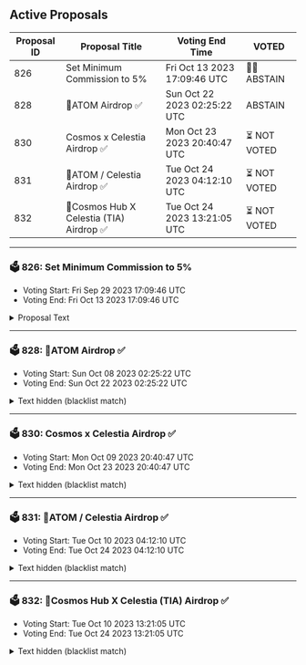 ## Active Proposals

| Proposal ID | Proposal Title | Voting End Time | VOTED |
|-------------|----------------|-----------------|-------|
| 826 | Set Minimum Commission to 5% | Fri Oct 13 2023 17:09:46 UTC | 🤷‍♂️ ABSTAIN |
| 828 | 💎ATOM Airdrop ✅ | Sun Oct 22 2023 02:25:22 UTC | ABSTAIN |
| 830 | Cosmos x Celestia Airdrop ✅ | Mon Oct 23 2023 20:40:47 UTC | ⏳ NOT VOTED |
| 831 | 💎ATOM / Celestia Airdrop ✅ | Tue Oct 24 2023 04:12:10 UTC | ⏳ NOT VOTED |
| 832 | 💎Cosmos Hub X Celestia (TIA) Airdrop ✅ | Tue Oct 24 2023 13:21:05 UTC | ⏳ NOT VOTED |

---

### 🗳 826: Set Minimum Commission to 5%
- Voting Start: Fri Sep 29 2023 17:09:46 UTC
- Voting End: Fri Oct 13 2023 17:09:46 UTC

<details>
<summary>Proposal Text</summary>
 
# Minimum Commission Signalling Proposal

Authors: [Simply Staking](https://twitter.com/SimplyStaking)

## Background of the Issue

This is not the first time the universal minimum commission for validators debate has been brought up. In a previous proposal with a similar context, the overwhelming majority of validators and the community voted against implementing a universal minimum commission.

Whilst this was less than a year ago, we believe that the context has changed with the introduction of Replicated Security.

The proposal below will:

* Introduce a global minimum commission of 5% to allow validators to generate revenue in order to re-invest those funds into the security of the chain through enhanced operational capacity and better infrastructure

* Lead to a reduction in staking APR by 1%.

The minimum commission would remove the incentive for delegators to choose a validator purely off of their commissions. In a healthy governance system, delegators would ideally choose a validator based on other metrics such as the quality of their infrastructure, their socials and their approach towards participation in the network (be it code or governance).

In doing so, this will promote a healthier level of competition rather than a race towards zero.

## Why do we need minimum commissions?

The Cosmos validator ecosystem is diverse with respect to the types of validators that are present. There are validators that are professional companies such as Notional and Simply Staking (the proposers of this proposal) and then there are those validators that validate as a hobby. What all types of validators have in common is the need for revenue. Revenue is required as a justified cause for contributing your time and effort to the cause. Earning income is also required in order to pay for operational expenses and for better infrastructure (which the Hub requires even more so).

With the introduction of Replicated Security and the onboarding of new consumer chains, hardware demands have been ever-increasing. In response to this, there have been a few shifts in commission rates on a per-validator basis. However, the policy on the Hub still remains 0% which once again, leads to unsustainable and unviable operational practice.

## Financial Viability and Sustainability of a Validator in the Replicated Security Era

According to recent Chorus One research on onboarding consumer chains, some interesting insights were presented. The report presented how much costs are associated with running a node with the lower-bound estimate calculated to be roughly 5K.

In that same study they shared that, based on their estimates, those validators with a voting power of 0.2% on the Cosmos Hub would just about break even when two consumer chains will be on-boarded. That scenario has happened already with the successful onboarding of Neutron and Stride as consumer chains. It is important to note that the research had the assumption that validators had a 5% commission attached to them.

Assuming that there are validators who run with 0% commission with the hopes of climbing the set, they will have sunken costs of roughly 5K per year with no revenue. This is not a sustainable practice for a network which boasts about its security. For a validator running on 0% commission with the hopes of one day raising their commission to generate enough revenue to turn sustainable, they need to reach a share of 0.4% in voting power on the Hub which equates to roughly 980,000 ATOM delegated to them.

If the whole premise of the Hub is being a chain for providing security to other chains, we would need a set of robust validators with strong hardware, infrastructure and sustainable revenue streams in order to provide what is going to be asked of the Hub when more consumer chains get on-boarded.

## Centralising Risks

There is a plausible case that due to the increased costs associated with Replicated Security and running a validator at no/low commissions, those validators are most susceptible to ceasing operations due to the extreme pressure of off-chain costs and the lack of on-chain cash flow generation.

From the basis of funding, the Cosmos Hub can not assure itself of the validator's continued participation in the future. The objective is to formulate a resilient, reliable, and enduring Cosmos Hub -- we see no avenue to this eventuality under a system that does not effectively monetarily support its node operators. In such a system, where validators are likely to become defunct, delegators will turn to reputable large validators for safe harbour thus increasing and consolidating the voting power of the Cosmos Hub.

If this scenario happens with a few validators, one can see the possible issue of having a more centralised system. This is why we need to protect those validators by allowing them to make some form of revenue which in turn will protect those delegators from an unexpected shutdown of a validator's operations.

## APR Hit

We usually like to discuss changes to the monetary mechanics of the network in APR. Currently, a validator offering 5% commissions will yield a delegator 18.17% on their ATOM. On the other hand, a validator offering 0% commissions will yield 19.12%.

The change for a more secure and sustainable validator set costs a delegator 1% per year in ATOM rewards.

## Why 5%?

We think 5% is the fairest in order to create an equal and sustainable validator set. Those at the bottom can find different value approaches for delegators to delegate to them whilst actively generating revenue for their operations.

Take the lowest validator in the set at the moment with 42,953 ATOM bonded on their validator. Assuming a 5% global minimum fee is applied, this validator would earn 902 per year on their tokens. All of the funding could be used to re-invest in hardware or to cover some costs or to even pay for marketing campaigns to boost their delegations.

## Narrowing the gap between validators

Not only are validators with a 0% commission financially unsustainable, but they pose additional risks to users. New users frequently choose 0% validators because they see that there is no cost. However, we have recently seen validators like 'nodes by girls' and 'sunflower' who take advantage of this system by attracting delegators with the promise of low commissions but then without any prior warning, increase the commissions to above normal levels.

We reduce the effectiveness of this type of trickery by having a minimum commission.

## Learning from the Past

The discussions have been present for years starting back in 2019 with Proposal 12 In which the majority of validators voted that having 0% commission is harmful to the network. More recently in Proposal 76 which wished to create a global minimum commission of 5% (similar to this proposal), the overwhelming response was to reject the proposed changes as mentioned above.

We believe that Proposal 76 was on the right track however lacked substance in helping us understand: why we need to raise the commission, the implications involved with such a change, and what are the ways forward for those validators who relied on low commissions as a value play to attract delegators.

Cosmos Forum Post: [Minimum Commission Proposal](https://forum.cosmos.network/t/proposal-last-call-minimum-commission-proposal/11234)

*Please note that this is a signalling proposal and the works to implement the code will be added in a future update to the Cosmos SDK if approved.*

##Governance Votes

- By voting **YES**, you agree that the network should adopt a 5% Minimum Commission across the entire Validator set.
- By voting **NO**, you disagree that the network should adopt a 5% Minimum commission rate.
- By voting **ABSTAIN**, you express no opinion on the matter.
- A **NoWithVeto** vote indicates a proposal either (1) is deemed to be spam, i.e., irrelevant to Cosmos Hub, (2) disproportionately infringes on minority interests, or (3) violates or encourages violation of the rules of engagement as currently set out by Cosmos Hub governance
</details>

---

### 🗳 828: 💎ATOM Airdrop ✅
- Voting Start: Sun Oct 08 2023 02:25:22 UTC
- Voting End: Sun Oct 22 2023 02:25:22 UTC

<details>
<summary>Text hidden (blacklist match)</summary>
 
</details>

---

### 🗳 830: Cosmos x Celestia Airdrop ✅
- Voting Start: Mon Oct 09 2023 20:40:47 UTC
- Voting End: Mon Oct 23 2023 20:40:47 UTC

<details>
<summary>Text hidden (blacklist match)</summary>
 
</details>

---

### 🗳 831: 💎ATOM / Celestia Airdrop ✅
- Voting Start: Tue Oct 10 2023 04:12:10 UTC
- Voting End: Tue Oct 24 2023 04:12:10 UTC

<details>
<summary>Text hidden (blacklist match)</summary>
 
</details>

---

### 🗳 832: 💎Cosmos Hub X Celestia (TIA) Airdrop ✅
- Voting Start: Tue Oct 10 2023 13:21:05 UTC
- Voting End: Tue Oct 24 2023 13:21:05 UTC

<details>
<summary>Text hidden (blacklist match)</summary>
 
</details>
